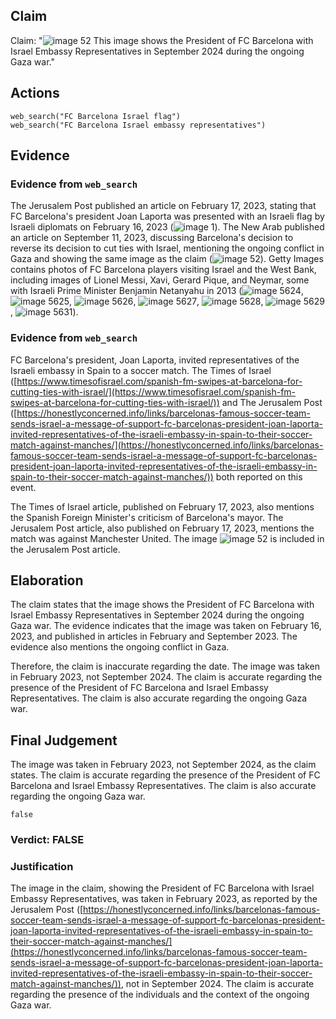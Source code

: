 ## Claim
Claim: "![image 52](media/83.jpg) This image shows the President of FC Barcelona with Israel Embassy Representatives in September 2024 during the ongoing Gaza war."

## Actions
```
web_search("FC Barcelona Israel flag")
web_search("FC Barcelona Israel embassy representatives")
```

## Evidence
### Evidence from `web_search`
The Jerusalem Post published an article on February 17, 2023, stating that FC Barcelona's president Joan Laporta was presented with an Israeli flag by Israeli diplomats on February 16, 2023 (![image 1](media/0.jpg)). The New Arab published an article on September 11, 2023, discussing Barcelona's decision to reverse its decision to cut ties with Israel, mentioning the ongoing conflict in Gaza and showing the same image as the claim (![image 52](media/83.jpg)). Getty Images contains photos of FC Barcelona players visiting Israel and the West Bank, including images of Lionel Messi, Xavi, Gerard Pique, and Neymar, some with Israeli Prime Minister Benjamin Netanyahu in 2013 (![image 5624](media/2025-08-23_01-48-1755913689-771370.jpg), ![image 5625](media/2025-08-23_01-48-1755913689-892073.jpg), ![image 5626](media/2025-08-23_01-48-1755913690-010642.jpg), ![image 5627](media/2025-08-23_01-48-1755913690-153690.jpg), ![image 5628](media/2025-08-23_01-48-1755913690-267073.jpg), ![image 5629](media/2025-08-23_01-48-1755913690-435164.jpg), ![image 5631](media/2025-08-23_01-48-1755913690-939660.jpg)).



### Evidence from `web_search`
FC Barcelona's president, Joan Laporta, invited representatives of the Israeli embassy in Spain to a soccer match. The Times of Israel ([https://www.timesofisrael.com/spanish-fm-swipes-at-barcelona-for-cutting-ties-with-israel/](https://www.timesofisrael.com/spanish-fm-swipes-at-barcelona-for-cutting-ties-with-israel/)) and The Jerusalem Post ([https://honestlyconcerned.info/links/barcelonas-famous-soccer-team-sends-israel-a-message-of-support-fc-barcelonas-president-joan-laporta-invited-representatives-of-the-israeli-embassy-in-spain-to-their-soccer-match-against-manches/](https://honestlyconcerned.info/links/barcelonas-famous-soccer-team-sends-israel-a-message-of-support-fc-barcelonas-president-joan-laporta-invited-representatives-of-the-israeli-embassy-in-spain-to-their-soccer-match-against-manches/)) both reported on this event.

The Times of Israel article, published on February 17, 2023, also mentions the Spanish Foreign Minister's criticism of Barcelona's mayor. The Jerusalem Post article, also published on February 17, 2023, mentions the match was against Manchester United. The image ![image 52](media/83.jpg) is included in the Jerusalem Post article.


## Elaboration
The claim states that the image shows the President of FC Barcelona with Israel Embassy Representatives in September 2024 during the ongoing Gaza war. The evidence indicates that the image was taken on February 16, 2023, and published in articles in February and September 2023. The evidence also mentions the ongoing conflict in Gaza.

Therefore, the claim is inaccurate regarding the date. The image was taken in February 2023, not September 2024. The claim is accurate regarding the presence of the President of FC Barcelona and Israel Embassy Representatives. The claim is also accurate regarding the ongoing Gaza war.


## Final Judgement
The image was taken in February 2023, not September 2024, as the claim states. The claim is accurate regarding the presence of the President of FC Barcelona and Israel Embassy Representatives. The claim is also accurate regarding the ongoing Gaza war.

`false`

### Verdict: FALSE

### Justification
The image in the claim, showing the President of FC Barcelona with Israel Embassy Representatives, was taken in February 2023, as reported by the Jerusalem Post ([https://honestlyconcerned.info/links/barcelonas-famous-soccer-team-sends-israel-a-message-of-support-fc-barcelonas-president-joan-laporta-invited-representatives-of-the-israeli-embassy-in-spain-to-their-soccer-match-against-manches/](https://honestlyconcerned.info/links/barcelonas-famous-soccer-team-sends-israel-a-message-of-support-fc-barcelonas-president-joan-laporta-invited-representatives-of-the-israeli-embassy-in-spain-to-their-soccer-match-against-manches/)), not in September 2024. The claim is accurate regarding the presence of the individuals and the context of the ongoing Gaza war.
